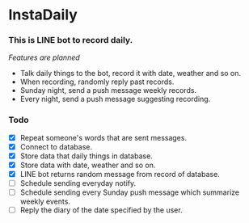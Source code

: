 # InstaDaily
### This is LINE bot to record daily.
*Features are planned*
- Talk daily things to the bot, record it with date, weather and so on.
- When recording, randomly reply past records.
- Sunday night, send a push message weekly records.
- Every night, send a push message suggesting recording.
### Todo
- [x] Repeat someone's words that are sent messages.
- [x] Connect to database.
- [x] Store data that daily things in database.
- [x] Store data with date, weather and so on.
- [x] LINE bot returns random message from record of database.
- [ ] Schedule sending everyday notify.
- [ ] Schedule sending every Sunday push message which summarize weekly events.
- [ ] Reply the diary of the date specified by the user.
